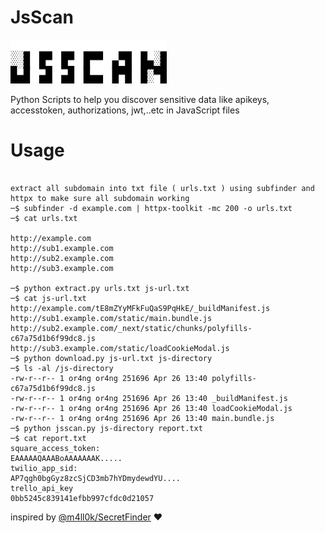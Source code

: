 #  JsScan
<img src="https://raw.githubusercontent.com/Or4ngm4n/JsScan/main/jsscan.png" width="250" height="70">

Python Scripts to help you discover sensitive data like apikeys, accesstoken, authorizations, jwt,..etc in JavaScript files

# Usage 

```

extract all subdomain into txt file ( urls.txt ) using subfinder and httpx to make sure all subdomain working 
─$ subfinder -d example.com | httpx-toolkit -mc 200 -o urls.txt
─$ cat urls.txt

http://example.com
http://sub1.example.com
http://sub2.example.com
http://sub3.example.com

─$ python extract.py urls.txt js-url.txt
─$ cat js-url.txt
http://example.com/tE8mZYyMFkFuQaS9PqHkE/_buildManifest.js
http://sub1.example.com/static/main.bundle.js
http://sub2.example.com/_next/static/chunks/polyfills-c67a75d1b6f99dc8.js
http://sub3.example.com/static/loadCookieModal.js
─$ python download.py js-url.txt js-directory
─$ ls -al /js-directory
-rw-r--r-- 1 or4ng or4ng 251696 Apr 26 13:40 polyfills-c67a75d1b6f99dc8.js
-rw-r--r-- 1 or4ng or4ng 251696 Apr 26 13:40 _buildManifest.js
-rw-r--r-- 1 or4ng or4ng 251696 Apr 26 13:40 loadCookieModal.js
-rw-r--r-- 1 or4ng or4ng 251696 Apr 26 13:40 main.bundle.js
─$ python jsscan.py js-directory report.txt
─$ cat report.txt
square_access_token:
EAAAAAQAAABoAAAAAAAK.....
twilio_app_sid:
AP7qgh0bgGyz8zcSjCD3mb7hYDmydewdYU....
trello_api_key
0bb5245c839141efbb997cfdc0d21057
```

inspired by <a href="https://github.com/m4ll0k/SecretFinder">@m4ll0k/SecretFinder</a> ❤️
